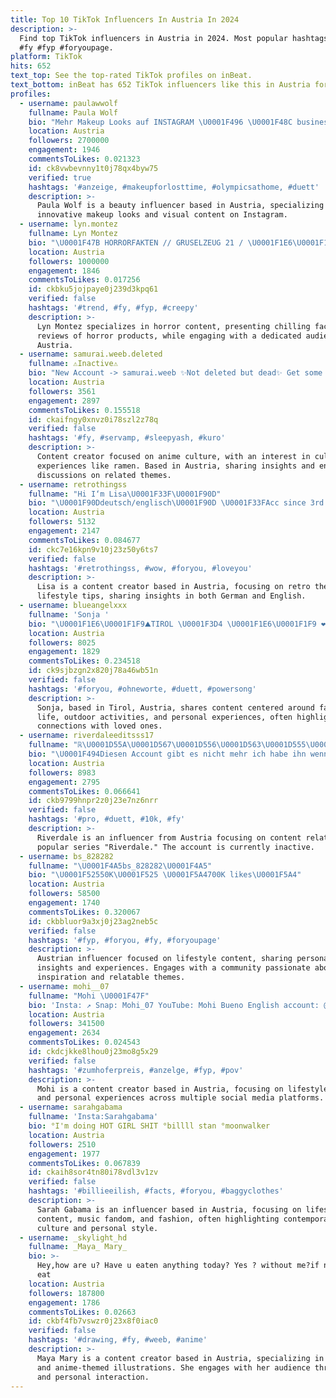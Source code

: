 ```yaml
---
title: Top 10 TikTok Influencers In Austria In 2024
description: >-
  Find top TikTok influencers in Austria in 2024. Most popular hashtags: #foryou
  #fy #fyp #foryoupage.
platform: TikTok
hits: 652
text_top: See the top-rated TikTok profiles on inBeat.
text_bottom: inBeat has 652 TikTok influencers like this in Austria for you to pitch.
profiles:
  - username: paulawwolf
    fullname: Paula Wolf
    bio: "Mehr Makeup Looks auf INSTAGRAM \U0001F496 \U0001F48C business@paulawwolf.com"
    location: Austria
    followers: 2700000
    engagement: 1946
    commentsToLikes: 0.021323
    id: ck8vwbevnny1t0j78qx4byw75
    verified: true
    hashtags: '#anzeige, #makeupforlosttime, #olympicsathome, #duett'
    description: >-
      Paula Wolf is a beauty influencer based in Austria, specializing in
      innovative makeup looks and visual content on Instagram.
  - username: lyn.montez
    fullname: Lyn Montez
    bio: "\U0001F47B HORRORFAKTEN // GRUSELZEUG 21 / \U0001F1E6\U0001F1F9\U0001F1E7\U0001F1EC Koop? lilxlynbusiness@gmail.com"
    location: Austria
    followers: 1000000
    engagement: 1846
    commentsToLikes: 0.017256
    id: ckbku5jojpaye0j239d3kpq61
    verified: false
    hashtags: '#trend, #fy, #fyp, #creepy'
    description: >-
      Lyn Montez specializes in horror content, presenting chilling facts and
      reviews of horror products, while engaging with a dedicated audience from
      Austria.
  - username: samurai.weeb.deleted
    fullname: ⚠Inactive⚠
    bio: "New Account -> samurai.weeb ✨Not deleted but dead✨ Get some Ramen \U0001F35C\U0001F35C\U0001F35C"
    location: Austria
    followers: 3561
    engagement: 2897
    commentsToLikes: 0.155518
    id: ckaifngy0xnvz0i78szl2z78q
    verified: false
    hashtags: '#fy, #servamp, #sleepyash, #kuro'
    description: >-
      Content creator focused on anime culture, with an interest in culinary
      experiences like ramen. Based in Austria, sharing insights and engaging
      discussions on related themes.
  - username: retrothingss
    fullname: "Hi I‘m Lisa\U0001F33F\U0001F90D"
    bio: "\U0001F90Ddeutsch/englisch\U0001F90D \U0001F33FAcc since 3rd May\U0001F33F"
    location: Austria
    followers: 5132
    engagement: 2147
    commentsToLikes: 0.084677
    id: ckc7e16kpn9v10j23z50y6ts7
    verified: false
    hashtags: '#retrothingss, #wow, #foryou, #loveyou'
    description: >-
      Lisa is a content creator based in Austria, focusing on retro themes and
      lifestyle tips, sharing insights in both German and English.
  - username: blueangelxxx
    fullname: 'Sonja '
    bio: "\U0001F1E6\U0001F1F9⛰️TIROL \U0001F3D4️ \U0001F1E6\U0001F1F9 ❤️ TT Mann: @hähnchen73 \U0001F499TT\U0001F476Celina❤️ TT Engel: @jeanettsc"
    location: Austria
    followers: 8025
    engagement: 1829
    commentsToLikes: 0.234518
    id: ck9sjbzgn2x820j78a46wb51n
    verified: false
    hashtags: '#foryou, #ohneworte, #duett, #powersong'
    description: >-
      Sonja, based in Tirol, Austria, shares content centered around family
      life, outdoor activities, and personal experiences, often highlighting her
      connections with loved ones.
  - username: riverdaleeditsss17
    fullname: "ℝ\U0001D55A\U0001D567\U0001D556\U0001D563\U0001D555\U0001D552\U0001D55D\U0001D556"
    bio: "\U0001F494Diesen Account gibt es nicht mehr ich habe ihn wenn du das liest nicht mehr\U0001F494"
    location: Austria
    followers: 8983
    engagement: 2795
    commentsToLikes: 0.066641
    id: ckb9799hnpr2z0j23e7nz6nrr
    verified: false
    hashtags: '#pro, #duett, #10k, #fy'
    description: >-
      Riverdale is an influencer from Austria focusing on content related to the
      popular series "Riverdale." The account is currently inactive.
  - username: bs_828282
    fullname: "\U0001F4A5bs_828282\U0001F4A5"
    bio: "\U0001F52550K\U0001F525 \U0001F5A4700K likes\U0001F5A4"
    location: Austria
    followers: 58500
    engagement: 1740
    commentsToLikes: 0.320067
    id: ckbbluor9a3xj0j23ag2neb5c
    verified: false
    hashtags: '#fyp, #foryou, #fy, #foryoupage'
    description: >-
      Austrian influencer focused on lifestyle content, sharing personal
      insights and experiences. Engages with a community passionate about daily
      inspiration and relatable themes.
  - username: mohi__07
    fullname: "Mohi \U0001F47F"
    bio: 'Insta: ↗️ Snap: Mohi_07 YouTube: Mohi Bueno English account: @ayomohi'
    location: Austria
    followers: 341500
    engagement: 2634
    commentsToLikes: 0.024543
    id: ckdcjkke8lhou0j23mo8g5x29
    verified: false
    hashtags: '#zumhoferpreis, #anzelge, #fyp, #pov'
    description: >-
      Mohi is a content creator based in Austria, focusing on lifestyle, travel,
      and personal experiences across multiple social media platforms.
  - username: sarahgabama
    fullname: 'Insta:Sarahgabama'
    bio: °I'm doing HOT GIRL SHIT °billll stan °moonwalker
    location: Austria
    followers: 2510
    engagement: 1977
    commentsToLikes: 0.067839
    id: ckaih8sor4tn80i78vdl3v1zv
    verified: false
    hashtags: '#billieeilish, #facts, #foryou, #baggyclothes'
    description: >-
      Sarah Gabama is an influencer based in Austria, focusing on lifestyle
      content, music fandom, and fashion, often highlighting contemporary
      culture and personal style.
  - username: _skylight_hd
    fullname: _Maya_ Mary_
    bio: >-
      Hey,how are u? Have u eaten anything today? Yes ? without me?if no please
      eat
    location: Austria
    followers: 187800
    engagement: 1786
    commentsToLikes: 0.02663
    id: ckbf4fb7vswzr0j23x8f0iac0
    verified: false
    hashtags: '#drawing, #fy, #weeb, #anime'
    description: >-
      Maya Mary is a content creator based in Austria, specializing in drawing
      and anime-themed illustrations. She engages with her audience through art
      and personal interaction.
---
```


